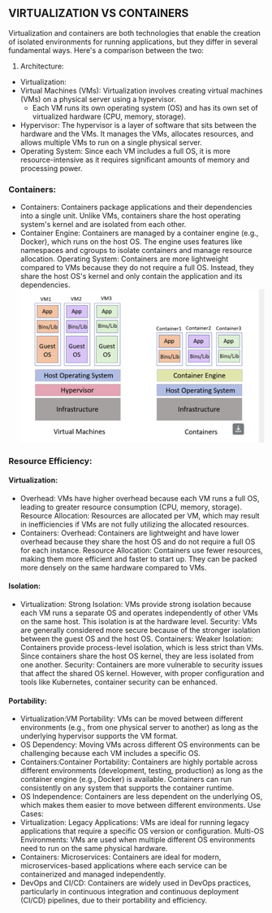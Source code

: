 ## VIRTUALIZATION VS CONTAINERS
Virtualization and containers are both technologies that enable the creation of isolated environments for running applications, but they differ in several fundamental ways. Here's a comparison between the two:
1. Architecture:
- Virtualization:
- Virtual Machines (VMs): Virtualization involves creating virtual machines (VMs) on a physical server using a hypervisor. 
    - Each VM runs its own operating system (OS) and has its own set of virtualized hardware (CPU, memory, storage).
- Hypervisor: The hypervisor is a layer of software that sits between the hardware and the VMs. It manages the VMs, allocates resources, and allows multiple VMs to run on a single physical server.
- Operating System: Since each VM includes a full OS, it is more resource-intensive as it requires significant amounts of memory and processing power.
### Containers:
- Containers: Containers package applications and their dependencies into a single unit. Unlike VMs, containers share the host operating system's kernel and are isolated from each other.
- Container Engine: Containers are managed by a container engine (e.g., Docker), which runs on the host OS. The engine uses features like namespaces and cgroups to isolate containers and manage resource allocation.
Operating System: Containers are more lightweight compared to VMs because they do not require a full OS. Instead, they share the host OS's kernel and only contain the application and its dependencies.
![alt text](image.png)
### Resource Efficiency:
#### Virtualization:
- Overhead: VMs have higher overhead because each VM runs a full OS, leading to greater resource consumption (CPU, memory, storage).
Resource Allocation: Resources are allocated per VM, which may result in inefficiencies if VMs are not fully utilizing the allocated resources.
- Containers: Overhead: Containers are lightweight and have lower overhead because they share the host OS and do not require a full OS for each instance.
Resource Allocation: Containers use fewer resources, making them more efficient and faster to start up. They can be packed more densely on the same hardware compared to VMs.
#### Isolation:
- Virtualization: Strong Isolation: VMs provide strong isolation because each VM runs a separate OS and operates independently of other VMs on the same host. This isolation is at the hardware level.
Security: VMs are generally considered more secure because of the stronger isolation between the guest OS and the host OS.
Containers:
Weaker Isolation: Containers provide process-level isolation, which is less strict than VMs. Since containers share the host OS kernel, they are less isolated from one another.
Security: Containers are more vulnerable to security issues that affect the shared OS kernel. However, with proper configuration and tools like Kubernetes, container security can be enhanced.
#### Portability:
- Virtualization:VM Portability: VMs can be moved between different environments (e.g., from one physical server to another) as long as the underlying hypervisor supports the VM format.
- OS Dependency: Moving VMs across different OS environments can be challenging because each VM includes a specific OS.
- Containers:Container Portability: Containers are highly portable across different environments (development, testing, production) as long as the container engine (e.g., Docker) is available. Containers can run consistently on any system that supports the container runtime.
- OS Independence: Containers are less dependent on the underlying OS, which makes them easier to move between different environments.
Use Cases:
- Virtualization: Legacy Applications: VMs are ideal for running legacy applications that require a specific OS version or configuration.
Multi-OS Environments: VMs are used when multiple different OS environments need to run on the same physical hardware.
- Containers: Microservices: Containers are ideal for modern, microservices-based applications where each service can be containerized and managed independently.
- DevOps and CI/CD: Containers are widely used in DevOps practices, particularly in continuous integration and continuous deployment (CI/CD) pipelines, due to their portability and efficiency.

